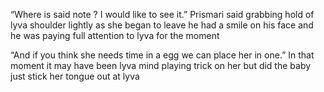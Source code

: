 “Where is said note ? I would like to see it.” Prismari said grabbing hold of lyva shoulder lightly as she began to leave he had a smile on his face and he was paying full attention to lyva for the moment 

“And if you think she needs time in a egg we can place her in one.” In that moment it may have been lyva mind playing trick on her but did the baby just stick her tongue out at lyva